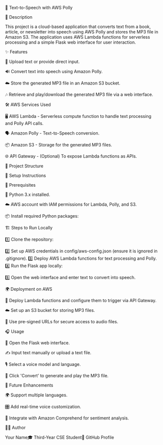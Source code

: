 🎤 Text-to-Speech with AWS Polly

📌 Description

This project is a cloud-based application that converts text from a book, article, or newsletter into speech using AWS Polly and stores the MP3 file in Amazon S3. The application uses AWS Lambda functions for serverless processing and a simple Flask web interface for user interaction.

✨ Features

📄 Upload text or provide direct input.

🔊 Convert text into speech using Amazon Polly.

☁️ Store the generated MP3 file in an Amazon S3 bucket.

🎶 Retrieve and play/download the generated MP3 file via a web interface.

🛠️ AWS Services Used

🖥 AWS Lambda - Serverless compute function to handle text processing and Polly API calls.

🗣 Amazon Polly - Text-to-Speech conversion.

📦 Amazon S3 - Storage for the generated MP3 files.

🌐 API Gateway - (Optional) To expose Lambda functions as APIs.

📂 Project Structure

🚀 Setup Instructions

📌 Prerequisites

🐍 Python 3.x installed.

☁️ AWS account with IAM permissions for Lambda, Polly, and S3.

📦 Install required Python packages:

🏗 Steps to Run Locally

1️⃣ Clone the repository:

2️⃣ Set up AWS credentials in config/aws-config.json (ensure it is ignored in .gitignore).
3️⃣ Deploy AWS Lambda functions for text processing and Polly.
4️⃣ Run the Flask app locally:

5️⃣ Open the web interface and enter text to convert into speech.

🌍 Deployment on AWS

🚀 Deploy Lambda functions and configure them to trigger via API Gateway.

☁️ Set up an S3 bucket for storing MP3 files.

🔗 Use pre-signed URLs for secure access to audio files.

🎧 Usage

📜 Open the Flask web interface.

✍️ Input text manually or upload a text file.

🎙 Select a voice model and language.

🔄 Click 'Convert' to generate and play the MP3 file.

🔮 Future Enhancements

🌍 Support multiple languages.

🎛 Add real-time voice customization.

🧠 Integrate with Amazon Comprehend for sentiment analysis.

👨‍💻 Author

Your Name🎓 Third-Year CSE Student🔗 GitHub Profile
